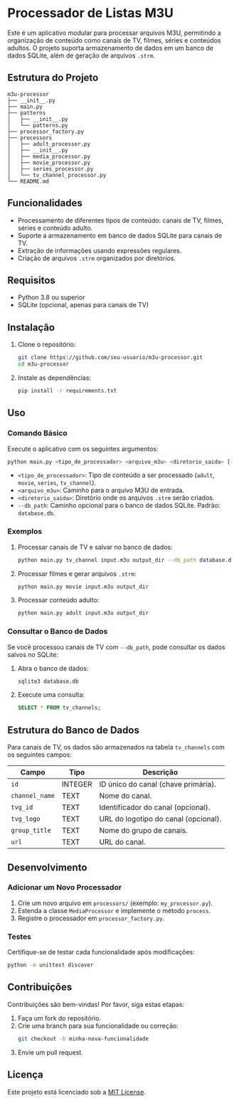 # Processador de Listas M3U

Este é um aplicativo modular para processar arquivos M3U, permitindo a organização de conteúdo como canais de TV, filmes, séries e conteúdos adultos. O projeto suporta armazenamento de dados em um banco de dados SQLite, além de geração de arquivos `.strm`.

## Estrutura do Projeto

```
m3u-processor
├── __init__.py
├── main.py
├── patterns
│   ├── __init__.py
│   └── patterns.py
├── processor_factory.py
├── processors
│   ├── adult_processor.py
│   ├── __init__.py
│   ├── media_processor.py
│   ├── movie_processor.py
│   ├── series_processor.py
│   └── tv_channel_processor.py
└── README.md
```

## Funcionalidades

- Processamento de diferentes tipos de conteúdo: canais de TV, filmes, séries e conteúdo adulto.
- Suporte a armazenamento em banco de dados SQLite para canais de TV.
- Extração de informações usando expressões regulares.
- Criação de arquivos `.strm` organizados por diretórios.

## Requisitos

- Python 3.8 ou superior
- SQLite (opcional, apenas para canais de TV)

## Instalação

1. Clone o repositório:

   ```bash
   git clone https://github.com/seu-usuario/m3u-processor.git
   cd m3u-processor
   ```

2. Instale as dependências:
   ```bash
   pip install -r requirements.txt
   ```

## Uso

### Comando Básico

Execute o aplicativo com os seguintes argumentos:

```bash
python main.py <tipo_de_processador> <arquivo_m3u> <diretorio_saida> [--db_path <caminho_db>]
```

- `<tipo_de_processador>`: Tipo de conteúdo a ser processado (`adult`, `movie`, `series`, `tv_channel`).
- `<arquivo_m3u>`: Caminho para o arquivo M3U de entrada.
- `<diretorio_saida>`: Diretório onde os arquivos `.strm` serão criados.
- `--db_path`: Caminho opcional para o banco de dados SQLite. Padrão: `database.db`.

### Exemplos

1. Processar canais de TV e salvar no banco de dados:

   ```bash
   python main.py tv_channel input.m3u output_dir --db_path database.db
   ```

2. Processar filmes e gerar arquivos `.strm`:

   ```bash
   python main.py movie input.m3u output_dir
   ```

3. Processar conteúdo adulto:
   ```bash
   python main.py adult input.m3u output_dir
   ```

### Consultar o Banco de Dados

Se você processou canais de TV com `--db_path`, pode consultar os dados salvos no SQLite:

1. Abra o banco de dados:

   ```bash
   sqlite3 database.db
   ```

2. Execute uma consulta:
   ```sql
   SELECT * FROM tv_channels;
   ```

## Estrutura do Banco de Dados

Para canais de TV, os dados são armazenados na tabela `tv_channels` com os seguintes campos:

| Campo          | Tipo    | Descrição                            |
| -------------- | ------- | ------------------------------------ |
| `id`           | INTEGER | ID único do canal (chave primária).  |
| `channel_name` | TEXT    | Nome do canal.                       |
| `tvg_id`       | TEXT    | Identificador do canal (opcional).   |
| `tvg_logo`     | TEXT    | URL do logotipo do canal (opcional). |
| `group_title`  | TEXT    | Nome do grupo de canais.             |
| `url`          | TEXT    | URL do canal.                        |

## Desenvolvimento

### Adicionar um Novo Processador

1. Crie um novo arquivo em `processors/` (exemplo: `my_processor.py`).
2. Estenda a classe `MediaProcessor` e implemente o método `process`.
3. Registre o processador em `processor_factory.py`.

### Testes

Certifique-se de testar cada funcionalidade após modificações:

```bash
python -m unittest discover
```

## Contribuições

Contribuições são bem-vindas! Por favor, siga estas etapas:

1. Faça um fork do repositório.
2. Crie uma branch para sua funcionalidade ou correção:
   ```bash
   git checkout -b minha-nova-funcionalidade
   ```
3. Envie um pull request.

## Licença

Este projeto está licenciado sob a [MIT License](LICENSE).
